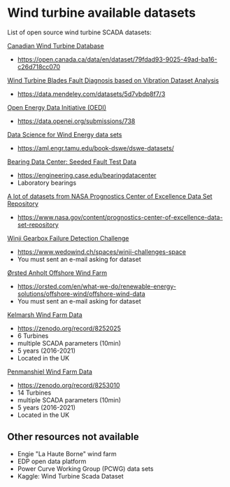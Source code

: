 # Wind turbine available datasets
List of open source wind turbine SCADA datasets:

<ins>Canadian Wind Turbine Database</ins>
- https://open.canada.ca/data/en/dataset/79fdad93-9025-49ad-ba16-c26d718cc070

<ins>Wind Turbine Blades Fault Diagnosis based on Vibration Dataset Analysis</ins>
- https://data.mendeley.com/datasets/5d7vbdp8f7/3

<ins>Open Energy Data Initiative (OEDI)</ins>
- https://data.openei.org/submissions/738

<ins>Data Science for Wind Energy data sets</ins>
- https://aml.engr.tamu.edu/book-dswe/dswe-datasets/

<ins>Bearing Data Center: Seeded Fault Test Data</ins>
- https://engineering.case.edu/bearingdatacenter
- Laboratory bearings

<ins>A lot of datasets from NASA Prognostics Center of Excellence Data Set Repository</ins>
- https://www.nasa.gov/content/prognostics-center-of-excellence-data-set-repository

<ins>Winji Gearbox Failure Detection Challenge</ins>
- https://www.wedowind.ch/spaces/winji-challenges-space
- You must sent an e-mail asking for dataset

<ins>Ørsted Anholt Offshore Wind Farm</ins>
- https://orsted.com/en/what-we-do/renewable-energy-solutions/offshore-wind/offshore-wind-data
- You must sent an e-mail asking for dataset

<ins>Kelmarsh Wind Farm Data</ins>
- https://zenodo.org/record/8252025
- 6 Turbines
- multiple SCADA parameters (10min)
- 5 years (2016-2021)
- Located in the UK

<ins>Penmanshiel Wind Farm Data</ins>
- https://zenodo.org/record/8253010
- 14 Turbines
- multiple SCADA parameters (10min)
- 5 years (2016-2021)
- Located in the UK

## Other resources not available

- Engie "La Haute Borne" wind farm
- EDP open data platform
- Power Curve Working Group (PCWG) data sets
- Kaggle: Wind Turbine Scada Dataset
